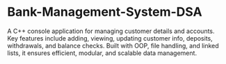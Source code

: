 # Bank-Management-System-DSA
A C++ console application for managing customer details and accounts. Key features include adding, viewing, updating customer info, deposits, withdrawals, and balance checks. Built with OOP, file handling, and linked lists, it ensures efficient, modular, and scalable data management.
